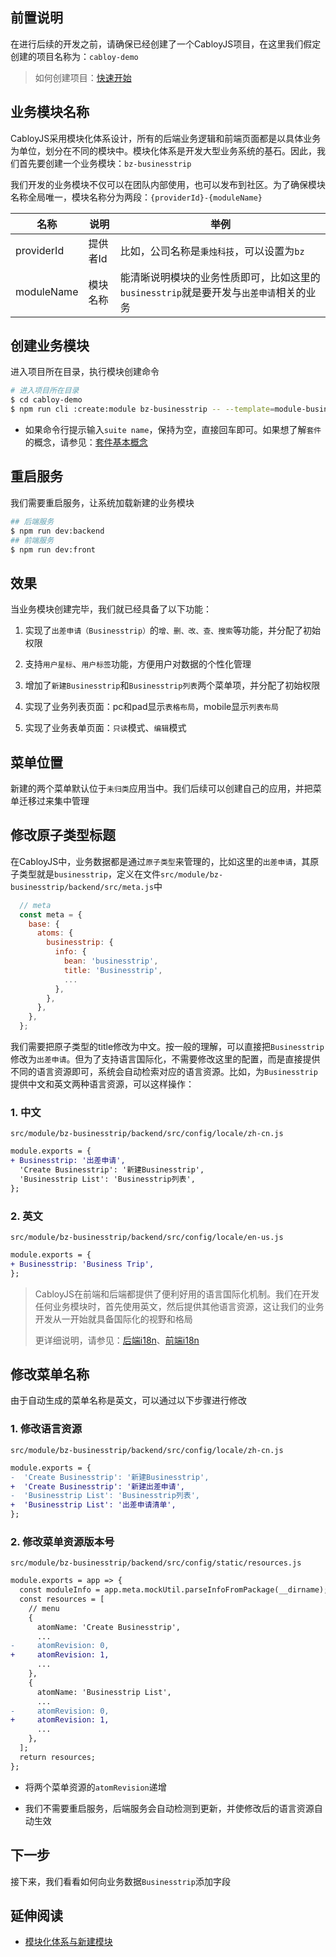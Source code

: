 ## 前置说明

在进行后续的开发之前，请确保已经创建了一个CabloyJS项目，在这里我们假定创建的项目名称为：`cabloy-demo`

> 如何创建项目：[快速开始](https://cabloy.com/zh-cn/articles/guide-quick-start.html)

## 业务模块名称

CabloyJS采用模块化体系设计，所有的后端业务逻辑和前端页面都是以具体业务为单位，划分在不同的模块中。模块化体系是开发大型业务系统的基石。因此，我们首先要创建一个业务模块：`bz-businesstrip`

我们开发的业务模块不仅可以在团队内部使用，也可以发布到社区。为了确保模块名称全局唯一，模块名称分为两段：`{providerId}-{moduleName}`

| 名称 | 说明 | 举例 |
|----|----|----|
| providerId | 提供者Id | 比如，公司名称是`秉烛科技`，可以设置为`bz` |
| moduleName | 模块名称 | 能清晰说明模块的业务性质即可，比如这里的`businesstrip`就是要开发与`出差申请`相关的业务 |

## 创建业务模块

进入项目所在目录，执行模块创建命令

``` bash
# 进入项目所在目录
$ cd cabloy-demo
$ npm run cli :create:module bz-businesstrip -- --template=module-business 
```

* 如果命令行提示输入`suite name`，保持为空，直接回车即可。如果想了解`套件`的概念，请参见：[套件基本概念](https://cabloy.com/zh-cn/articles/suite-basic.html)

## 重启服务

我们需要重启服务，让系统加载新建的业务模块

``` bash
## 后端服务
$ npm run dev:backend
## 前端服务
$ npm run dev:front
```

## 效果

当业务模块创建完毕，我们就已经具备了以下功能：

1. 实现了`出差申请（Businesstrip）`的`增、删、改、查、搜索`等功能，并分配了初始权限

2. 支持`用户星标`、`用户标签`功能，方便用户对数据的个性化管理

3. 增加了`新建Businesstrip`和`Businesstrip列表`两个菜单项，并分配了初始权限

4. 实现了业务列表页面：pc和pad显示`表格布局`，mobile显示`列表布局`

5. 实现了业务表单页面：`只读`模式、`编辑`模式

## 菜单位置

新建的两个菜单默认位于`未归类`应用当中。我们后续可以创建自己的应用，并把菜单迁移过来集中管理

## 修改原子类型标题

在CabloyJS中，业务数据都是通过`原子类型`来管理的，比如这里的`出差申请`，其原子类型就是`businesstrip`，定义在文件`src/module/bz-businesstrip/backend/src/meta.js`中

``` javascript
  // meta
  const meta = {
    base: {
      atoms: {
        businesstrip: {
          info: {
            bean: 'businesstrip',
            title: 'Businesstrip',
            ...
          },
        },
      },
    },
  };      
```

我们需要把原子类型的title修改为中文。按一般的理解，可以直接把`Businesstrip`修改为`出差申请`。但为了支持语言国际化，不需要修改这里的配置，而是直接提供不同的语言资源即可，系统会自动检索对应的语言资源。比如，为`Businesstrip`提供中文和英文两种语言资源，可以这样操作：

### 1\. 中文

`src/module/bz-businesstrip/backend/src/config/locale/zh-cn.js`

``` diff
module.exports = {
+ Businesstrip: '出差申请',
  'Create Businesstrip': '新建Businesstrip',
  'Businesstrip List': 'Businesstrip列表',
};
```

### 2\. 英文

`src/module/bz-businesstrip/backend/src/config/locale/en-us.js`

``` diff
module.exports = {
+ Businesstrip: 'Business Trip',
};
```

> CabloyJS在前端和后端都提供了便利好用的语言国际化机制。我们在开发任何业务模块时，首先使用英文，然后提供其他语言资源，这让我们的业务开发从一开始就具备国际化的视野和格局
>
> 更详细说明，请参见：[后端i18n](https://cabloy.com/zh-cn/articles/f6d5a48f10dc40d3b8aed7862c23570b.html)、[前端i18n](https://cabloy.com/zh-cn/articles/1c7c9cf3861744c2a63ae134076c652f.html)

## 修改菜单名称

由于自动生成的菜单名称是英文，可以通过以下步骤进行修改

### 1\. 修改语言资源

`src/module/bz-businesstrip/backend/src/config/locale/zh-cn.js`

``` diff
module.exports = {
-  'Create Businesstrip': '新建Businesstrip',
+  'Create Businesstrip': '新建出差申请',
-  'Businesstrip List': 'Businesstrip列表',
+  'Businesstrip List': '出差申请清单',
};
```

### 2\. 修改菜单资源版本号

`src/module/bz-businesstrip/backend/src/config/static/resources.js`

``` diff
module.exports = app => {
  const moduleInfo = app.meta.mockUtil.parseInfoFromPackage(__dirname);
  const resources = [
    // menu
    {
      atomName: 'Create Businesstrip',
      ...
-     atomRevision: 0,
+     atomRevision: 1,
      ...
    },
    {
      atomName: 'Businesstrip List',
      ...
-     atomRevision: 0,
+     atomRevision: 1,
      ...
    },
  ];
  return resources;
};
```

* 将两个菜单资源的`atomRevision`递增

* 我们不需要重启服务，后端服务会自动检测到更新，并使修改后的语言资源自动生效

## 下一步

接下来，我们看看如何向业务数据`Businesstrip`添加字段

## 延伸阅读

* [模块化体系与新建模块](https://cabloy.com/zh-cn/articles/module-create.html)